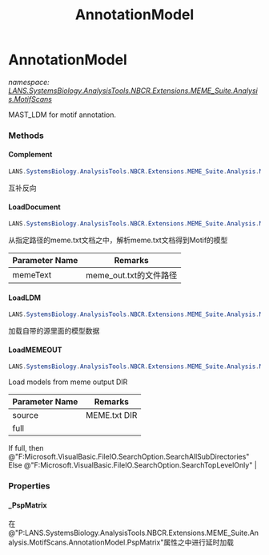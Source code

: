 ﻿---
title: AnnotationModel
---

# AnnotationModel
_namespace: [LANS.SystemsBiology.AnalysisTools.NBCR.Extensions.MEME_Suite.Analysis.MotifScans](N-LANS.SystemsBiology.AnalysisTools.NBCR.Extensions.MEME_Suite.Analysis.MotifScans.html)_

MAST_LDM for motif annotation.

### Methods

#### Complement
```csharp
LANS.SystemsBiology.AnalysisTools.NBCR.Extensions.MEME_Suite.Analysis.MotifScans.AnnotationModel.Complement
```
互补反向

#### LoadDocument
```csharp
LANS.SystemsBiology.AnalysisTools.NBCR.Extensions.MEME_Suite.Analysis.MotifScans.AnnotationModel.LoadDocument(System.String,System.String)
```
从指定路径的meme.txt文档之中，解析meme.txt文档得到Motif的模型

|Parameter Name|Remarks|
|--------------|-------|
|memeText|meme_out.txt的文件路径|


#### LoadLDM
```csharp
LANS.SystemsBiology.AnalysisTools.NBCR.Extensions.MEME_Suite.Analysis.MotifScans.AnnotationModel.LoadLDM(System.String)
```
加载自带的源里面的模型数据

#### LoadMEMEOUT
```csharp
LANS.SystemsBiology.AnalysisTools.NBCR.Extensions.MEME_Suite.Analysis.MotifScans.AnnotationModel.LoadMEMEOUT(System.String,System.Boolean,System.Boolean)
```
Load models from meme output DIR

|Parameter Name|Remarks|
|--------------|-------|
|source|MEME.txt DIR|
|full|
 If full, then @"F:Microsoft.VisualBasic.FileIO.SearchOption.SearchAllSubDirectories"
 Else @"F:Microsoft.VisualBasic.FileIO.SearchOption.SearchTopLevelOnly"
 |




### Properties

#### _PspMatrix
在@"P:LANS.SystemsBiology.AnalysisTools.NBCR.Extensions.MEME_Suite.Analysis.MotifScans.AnnotationModel.PspMatrix"属性之中进行延时加载

